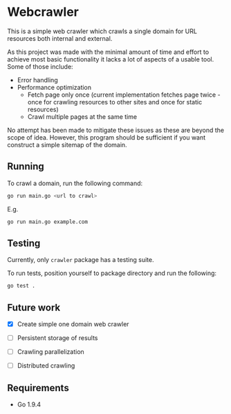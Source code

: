 # Webcrawler

This is a simple web crawler which crawls a single domain for URL resources both internal and external.

As this project was made with the minimal amount of time and effort to achieve most basic functionality it lacks a lot of aspects of a usable tool. Some of those include:
  - Error handling
  - Performance optimization
      - Fetch page only once (current implementation fetches page twice  - once for crawling resources to other sites and once for static resources)
      - Crawl multiple pages at the same time

No attempt has been made to mitigate these issues as these are beyond the scope of idea.
However, this program should be sufficient if you want construct a simple sitemap of the domain.


## Running

To crawl a domain, run the following command:

```bash
go run main.go <url to crawl>
```

E.g.

```bash
go run main.go example.com
```

## Testing

Currently, only `crawler` package has a testing suite.

To run tests, position yourself to package directory and run the following:

```bash
go test .
```

## Future work

- [x] Create simple one domain web crawler
- [ ] Persistent storage of results
- [ ] Crawling parallelization
- [ ] Distributed crawling


## Requirements

  - Go 1.9.4

